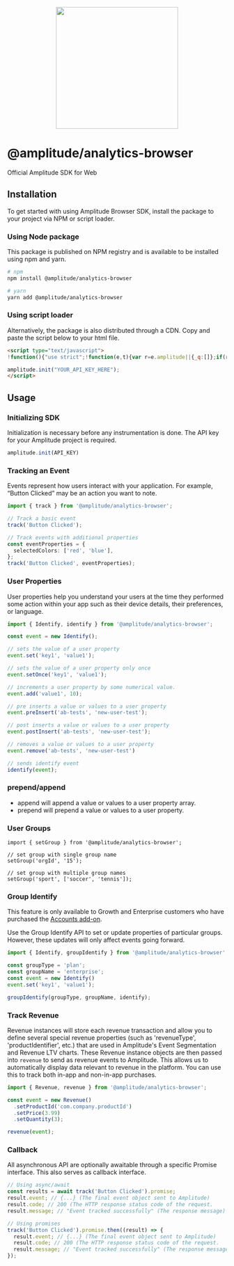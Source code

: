 <p align="center">
  <a href="https://amplitude.com" target="_blank" align="center">
    <img src="https://static.amplitude.com/lightning/46c85bfd91905de8047f1ee65c7c93d6fa9ee6ea/static/media/amplitude-logo-with-text.4fb9e463.svg" width="280">
  </a>
  <br />
</p>

# @amplitude/analytics-browser

Official Amplitude SDK for Web

## Installation

To get started with using Amplitude Browser SDK, install the package to your project via NPM or script loader.

### Using Node package

This package is published on NPM registry and is available to be installed using npm and yarn.

```sh
# npm
npm install @amplitude/analytics-browser

# yarn
yarn add @amplitude/analytics-browser
```

### Using script loader

Alternatively, the package is also distributed through a CDN. Copy and paste the script below to your html file.

<!-- README_SNIPPET_BLOCK -->
```html
<script type="text/javascript">
!function(){"use strict";!function(e,t){var r=e.amplitude||{_q:[]};if(r.invoked)e.console&&console.error&&console.error("Amplitude snippet has been loaded.");else{r.invoked=!0;var n=t.createElement("script");n.type="text/javascript",n.integrity="sha384-TeoEVjqxsQrwhskzwWGK6epJC7EkYjvl7k4gmwunKlRBkUK9nT01H4FL9z4VPMSm",n.crossOrigin="anonymous",n.async=!0,n.src="https://cdn.amplitude.com/libs/analytics-browser-0.3.1-min.js.gz",n.onload=function(){e.amplitude.runQueuedFunctions||console.log("[Amplitude] Error: could not load SDK")};var s=t.getElementsByTagName("script")[0];function v(e,t){e.prototype[t]=function(){return this._q.push({name:t,args:Array.prototype.slice.call(arguments,0)}),this}}s.parentNode.insertBefore(n,s);for(var o=function(){return this._q=[],this},i=["add","append","clearAll","prepend","set","setOnce","unset","preInsert","postInsert","remove","getUserProperties"],a=0;a<i.length;a++)v(o,i[a]);r.Identify=o;for(var u=function(){return this._q=[],this},c=["getEventProperties","setProductId","setQuantity","setPrice","setRevenue","setRevenueType","setEventProperties"],p=0;p<c.length;p++)v(u,c[p]);r.Revenue=u;var l=["getDeviceId","setDeviceId","getSessionId","setSessionId","getUserId","setUserId","setOptOut","setTransport"],d=["init","add","remove","track","logEvent","identify","groupIdentify","setGroup","revenue"];function m(e){function t(t,r){e[t]=function(){var n={promise:new Promise((r=>{e._q.push({name:t,args:Array.prototype.slice.call(arguments,0),resolve:r})}))};if(r)return n}}for(var r=0;r<l.length;r++)t(l[r],!1);for(var n=0;n<d.length;n++)t(d[n],!0)}m(r),e.amplitude=r}}(window,document)}();

amplitude.init("YOUR_API_KEY_HERE");
</script>
```
<!-- / OF README_SNIPPET_BLOCK -->

## Usage

### Initializing SDK

Initialization is necessary before any instrumentation is done. The API key for your Amplitude project is required.

```typescript
amplitude.init(API_KEY)
```

### Tracking an Event

Events represent how users interact with your application. For example, “Button Clicked” may be an action you want to note.

```typescript
import { track } from '@amplitude/analytics-browser';

// Track a basic event
track('Button Clicked');

// Track events with additional properties
const eventProperties = {
  selectedColors: ['red', 'blue'],
};
track('Button Clicked', eventProperties);
```

### User Properties

User properties help you understand your users at the time they performed some action within your app such as their device details, their preferences, or language.

```typescript
import { Identify, identify } from '@amplitude/analytics-browser';

const event = new Identify();

// sets the value of a user property
event.set('key1', 'value1');

// sets the value of a user property only once
event.setOnce('key1', 'value1');

// increments a user property by some numerical value.
event.add('value1', 10);

// pre inserts a value or values to a user property
event.preInsert('ab-tests', 'new-user-test');

// post inserts a value or values to a user property
event.postInsert('ab-tests', 'new-user-test');

// removes a value or values to a user property
event.remove('ab-tests', 'new-user-test')

// sends identify event
identify(event);
```

### prepend/append

* append will append a value or values to a user property array.
* prepend will prepend a value or values to a user property.

### User Groups

```
import { setGroup } from '@amplitude/analytics-browser';

// set group with single group name
setGroup('orgId', '15');

// set group with multiple group names
setGroup('sport', ['soccer', 'tennis']);
```

### Group Identify

This feature is only available to Growth and Enterprise customers who have purchased the [Accounts add-on](https://amplitude.zendesk.com/hc/en-us/articles/115001765532).

Use the Group Identify API to set or update properties of particular groups. However, these updates will only affect events going forward.

```typescript
import { Identify, groupIdentify } from '@amplitude/analytics-browser';

const groupType = 'plan';
const groupName = 'enterprise';
const event = new Identify()
event.set('key1', 'value1');

groupIdentify(groupType, groupName, identify);
```

### Track Revenue

Revenue instances will store each revenue transaction and allow you to define several special revenue properties (such as 'revenueType', 'productIdentifier', etc.) that are used in Amplitude's Event Segmentation and Revenue LTV charts. These Revenue instance objects are then passed into `revenue` to send as revenue events to Amplitude. This allows us to automatically display data relevant to revenue in the platform. You can use this to track both in-app and non-in-app purchases.

```typescript
import { Revenue, revenue } from '@amplitude/analytics-browser';

const event = new Revenue()
  .setProductId('com.company.productId')
  .setPrice(3.99)
  .setQuantity(3);

revenue(event);
```

### Callback

All asynchronous API are optionally awaitable through a specific Promise interface. This also serves as callback interface.

```typescript
// Using async/await
const results = await track('Button Clicked').promise;
result.event; // {...} (The final event object sent to Amplitude)
result.code; // 200 (The HTTP response status code of the request.
result.message; // "Event tracked successfully" (The response message)

// Using promises
track('Button Clicked').promise.then((result) => {
  result.event; // {...} (The final event object sent to Amplitude)
  result.code; // 200 (The HTTP response status code of the request.
  result.message; // "Event tracked successfully" (The response message)
});
```

